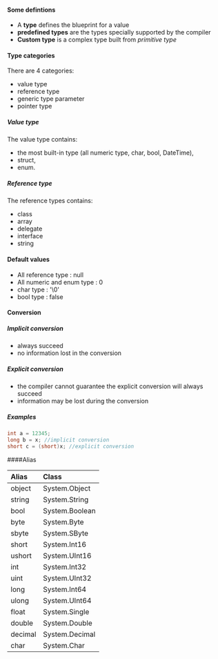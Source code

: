 #### Some defintions
- A __type__ defines the blueprint for a value
- __predefined types__ are the types specially supported by the compiler
- __Custom type__ is a complex type built from _primitive type_

#### Type categories

There are 4 categories:
- value type
- reference type
- generic type parameter
- pointer type

##### Value type

The value type contains:
- the most built-in type (all numeric type, char, bool, DateTime),
- struct, 
- enum.

##### Reference type

The reference types contains:
- class
- array
- delegate
- interface
- string

#### Default values

- All reference type : null
- All numeric and enum type : 0
- char type : '\0'
- bool type : false

#### Conversion

##### Implicit conversion
- always succeed
- no information lost in the conversion

##### Explicit conversion
- the compiler cannot guarantee the explicit conversion will always succeed
- information may be lost during the conversion

##### Examples

```cs
int a = 12345;
long b = x; //implicit conversion
short c = (short)x; //explicit conversion
```

####Alias


| Alias   | Class            |
|:------- |:---------------- |
|object   | System.Object    |
|string   | System.String    |
|bool     | System.Boolean   |
|byte     | System.Byte      |
|sbyte    | System.SByte     |
|short    | System.Int16     |
|ushort   | System.UInt16    |
|int      | System.Int32     |
|uint     | System.UInt32    |
|long     | System.Int64     |
|ulong    | System.UInt64    |
|float    | System.Single    |
|double   | System.Double    |
|decimal  | System.Decimal   |
|char     | System.Char      |
